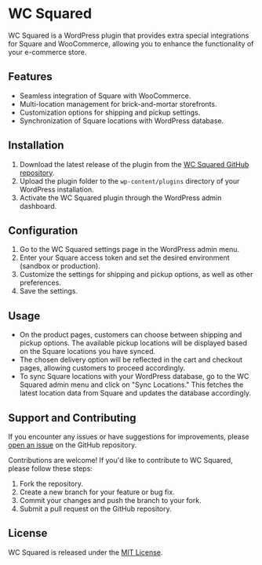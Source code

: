 # WC Squared

WC Squared is a WordPress plugin that provides extra special integrations for Square and WooCommerce, allowing you to enhance the functionality of your e-commerce store.

## Features

- Seamless integration of Square with WooCommerce.
- Multi-location management for brick-and-mortar storefronts.
- Customization options for shipping and pickup settings.
- Synchronization of Square locations with WordPress database.

## Installation

1. Download the latest release of the plugin from the [WC Squared GitHub repository](https://github.com/your_username/wc-squared).
2. Upload the plugin folder to the `wp-content/plugins` directory of your WordPress installation.
3. Activate the WC Squared plugin through the WordPress admin dashboard.

## Configuration

1. Go to the WC Squared settings page in the WordPress admin menu.
2. Enter your Square access token and set the desired environment (sandbox or production).
3. Customize the settings for shipping and pickup options, as well as other preferences.
4. Save the settings.

## Usage

- On the product pages, customers can choose between shipping and pickup options. The available pickup locations will be displayed based on the Square locations you have synced.
- The chosen delivery option will be reflected in the cart and checkout pages, allowing customers to proceed accordingly.
- To sync Square locations with your WordPress database, go to the WC Squared admin menu and click on "Sync Locations." This fetches the latest location data from Square and updates the database accordingly.

## Support and Contributing

If you encounter any issues or have suggestions for improvements, please [open an issue](https://github.com/your_username/wc-squared/issues) on the GitHub repository.

Contributions are welcome! If you'd like to contribute to WC Squared, please follow these steps:
1. Fork the repository.
2. Create a new branch for your feature or bug fix.
3. Commit your changes and push the branch to your fork.
4. Submit a pull request on the GitHub repository.

## License

WC Squared is released under the [MIT License](https://github.com/your_username/wc-squared/blob/main/LICENSE).
